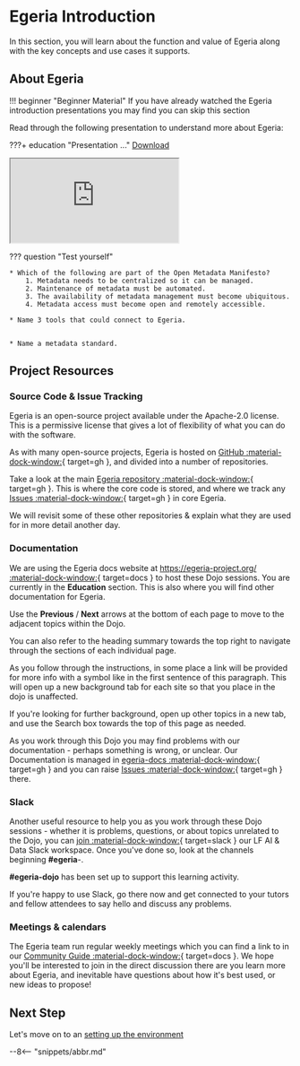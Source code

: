<!-- SPDX-License-Identifier: CC-BY-4.0 -->
<!-- Copyright Contributors to the ODPi Egeria project 2022. -->

# Egeria Introduction

In this section, you will learn about the function and value of Egeria
along with the key concepts and use cases it supports.

## About Egeria

!!! beginner "Beginner Material"
    If you have already watched the Egeria introduction presentations you may find you
    can skip this section

Read through the following presentation to understand more about Egeria:

???+ education "Presentation ..."
     [Download](https://egeria-project.org/education/egeria-dojo/running-egeria/presentations/Dojo-Egeria-Intro-16th-January-2022.pptx)
     <div class="video-wrapper">
         <iframe src="https://egeria-project.org/education/egeria-dojo/running-egeria/presentations/Dojo-Egeria-Intro-16th-January-2022.pdf"></iframe>
     </div>


??? question "Test yourself"

    * Which of the following are part of the Open Metadata Manifesto?
        1. Metadata needs to be centralized so it can be managed.
        2. Maintenance of metadata must be automated.
        3. The availability of metadata management must become ubiquitous.
        4. Metadata access must become open and remotely accessible.

    * Name 3 tools that could connect to Egeria.


    * Name a metadata standard.

## Project Resources

### Source Code & Issue Tracking

Egeria is an open-source project available under the Apache-2.0 license. This is a permissive license that gives a lot of flexibility of what you can do with the software.

As with many open-source projects, Egeria is hosted on [GitHub :material-dock-window:](https://github.com){ target=gh }, and divided into a number of repositories. 

Take a look at the main [Egeria repository :material-dock-window:](https://github.com/odpi/egeria){ target=gh }. This is where the core code is stored, and where we track any [Issues :material-dock-window:](https://github.com/odpi/egeria/issues){ target=gh } in core Egeria.

We will revisit some of these other repositories & explain what they are used for in more detail another day.

### Documentation

We are using the Egeria docs website at [https://egeria-project.org/ :material-dock-window:](https://egeria-project.org/){ target=docs } to host these Dojo sessions. You are currently in the **Education** section. This is also where you will find 
other documentation for Egeria.

Use the **Previous** / **Next** arrows at the bottom of each page to move to the adjacent topics within the Dojo.

You can also refer to the heading summary towards the top right to navigate through the sections of each individual page.

As you follow through the instructions, in some place a link will be provided for more info with a symbol like in the first sentence of this paragraph. This will open up a new background tab for each site so that you place in the dojo is unaffected. 

If you're looking for further background, open up other topics in a new tab, and use the Search box towards the top of this page as needed.

As you work through this Dojo you may find problems with our documentation - perhaps something is wrong, or unclear. Our Documentation is managed in [egeria-docs :material-dock-window:](https://github.com/odpi/egeria-docs){ target=gh } and you can raise [Issues :material-dock-window:](https://github.com/odpi/egeria-docs/issues){ target=gh } there.


### Slack 

Another useful resource to help you as you work through these Dojo sessions - whether it is problems, questions, or about topics unrelated to the Dojo, you can [join :material-dock-window:](https://slack.lfaidata.foundation){ target=slack } our LF AI & Data Slack workspace. Once you've done so, look at the channels beginning **#egeria**-. 

**#egeria-dojo** has been set up to support this learning activity. 

If you're happy to use Slack, go there now and get connected to your tutors and fellow attendees to say hello and discuss any problems. 

### Meetings & calendars

The Egeria team run regular weekly meetings which you can find a link to in our [Community Guide :material-dock-window:](/guides/community/){ target=docs }. We hope you'll be interested to join in the direct discussion there
are you learn more about Egeria, and inevitable have questions about how it's best used, or new ideas to propose!

## Next Step

Let's move on to an [setting up the environment](/education/egeria-dojo/running-egeria/setup-environment)



--8<-- "snippets/abbr.md"
